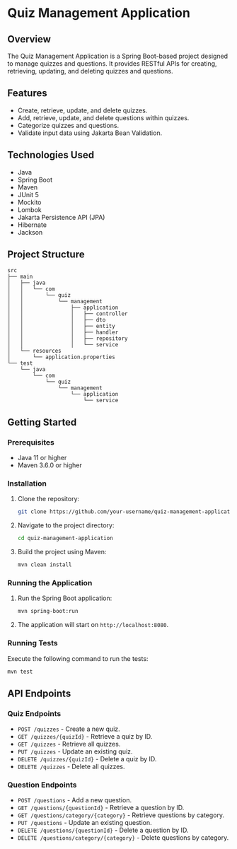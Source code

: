 # Quiz Management Application

## Overview
The Quiz Management Application is a Spring Boot-based project designed to manage quizzes and questions. It provides RESTful APIs for creating, retrieving, updating, and deleting quizzes and questions.

## Features
- Create, retrieve, update, and delete quizzes.
- Add, retrieve, update, and delete questions within quizzes.
- Categorize quizzes and questions.
- Validate input data using Jakarta Bean Validation.

## Technologies Used
- Java
- Spring Boot
- Maven
- JUnit 5
- Mockito
- Lombok
- Jakarta Persistence API (JPA)
- Hibernate
- Jackson

## Project Structure
```
src
├── main
│   ├── java
│   │   └── com
│   │       └── quiz
│   │           └── management
│   │               ├── application
│   │               │   ├── controller
│   │               │   ├── dto
│   │               │   ├── entity
│   │               │   ├── handler
│   │               │   ├── repository
│   │               │   └── service
│   └── resources
│       └── application.properties
└── test
    └── java
        └── com
            └── quiz
                └── management
                    └── application
                        └── service
```

## Getting Started

### Prerequisites
- Java 11 or higher
- Maven 3.6.0 or higher

### Installation
1. Clone the repository:
   ```sh
   git clone https://github.com/your-username/quiz-management-application.git
   ```
2. Navigate to the project directory:
   ```sh
   cd quiz-management-application
   ```
3. Build the project using Maven:
   ```sh
   mvn clean install
   ```

### Running the Application
1. Run the Spring Boot application:
   ```sh
   mvn spring-boot:run
   ```
2. The application will start on `http://localhost:8080`.

### Running Tests
Execute the following command to run the tests:
```sh
mvn test
```

## API Endpoints

### Quiz Endpoints
- `POST /quizzes` - Create a new quiz.
- `GET /quizzes/{quizId}` - Retrieve a quiz by ID.
- `GET /quizzes` - Retrieve all quizzes.
- `PUT /quizzes` - Update an existing quiz.
- `DELETE /quizzes/{quizId}` - Delete a quiz by ID.
- `DELETE /quizzes` - Delete all quizzes.

### Question Endpoints
- `POST /questions` - Add a new question.
- `GET /questions/{questionId}` - Retrieve a question by ID.
- `GET /questions/category/{category}` - Retrieve questions by category.
- `PUT /questions` - Update an existing question.
- `DELETE /questions/{questionId}` - Delete a question by ID.
- `DELETE /questions/category/{category}` - Delete questions by category.
